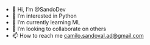 - 👋 Hi, I’m @SandoDev
- 👀 I’m interested in Python
- 🌱 I’m currently learning ML
- 💞️ I’m looking to collaborate on others
- 📫 How to reach me camilo.sandoval.ad@gmail.com

<!---
SandoDev/SandoDev is a ✨ special ✨ repository because its `README.md` (this file) appears on your GitHub profile.
You can click the Preview link to take a look at your changes.
--->
